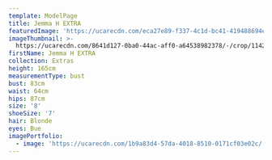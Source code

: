 ```yaml
---
template: ModelPage
title: Jemma H EXTRA
featuredImage: 'https://ucarecdn.com/eca27e89-f337-4c1d-bc41-419488694e31/'
imageThumbnail: >-
  https://ucarecdn.com/8641d127-0ba0-44ac-aff0-a64538982378/-/crop/1142x1786/129,208/-/preview/
firstName: Jemma H EXTRA
collection: Extras
height: 165cm
measurementType: bust
bust: 83cm
waist: 64cm
hips: 87cm
size: '8'
shoeSize: '7'
hair: Blonde
eyes: Bue
imagePortfolio:
  - image: 'https://ucarecdn.com/1b9a83d4-57da-4018-8510-0171cf03e02c/'
---
```


